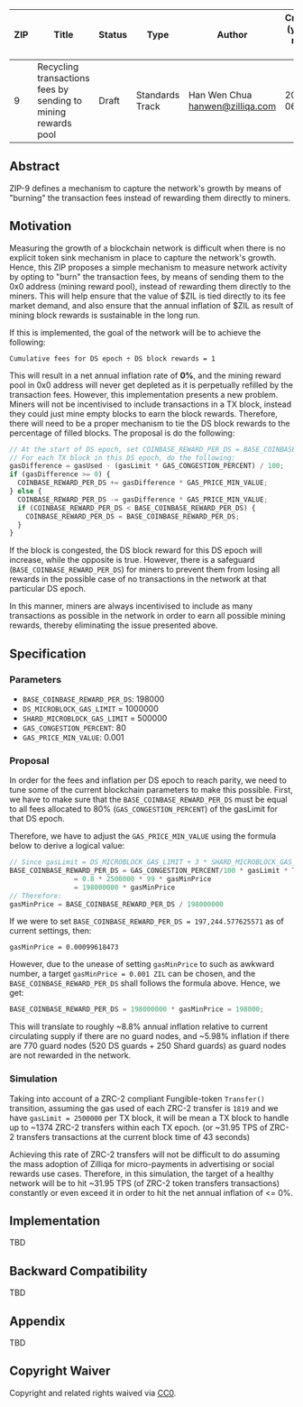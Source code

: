 |  ZIP | Title | Status| Type | Author | Created (yyyy-mm-dd) | Updated (yyyy-mm-dd)
|--|--|--|--| -- | -- | -- |
| 9  | Recycling transactions fees by sending to mining rewards pool | Draft | Standards Track  | Han Wen Chua <hanwen@zilliqa.com>| 2020-06-27 | 2020-06-27

## Abstract

ZIP-9 defines a mechanism to capture the network's growth by means of "burning" the transaction fees instead of rewarding them directly to miners.

## Motivation

Measuring the growth of a blockchain network is difficult when there is no explicit token sink mechanism in place to capture the network's growth. Hence, this ZIP proposes a simple mechanism to measure network activity by opting to "burn" the transaction fees, by means of sending them to the 0x0 address (mining reward pool), instead of rewarding them directly to the miners. This will help ensure that the value of $ZIL is tied directly to its fee market demand, and also ensure that the annual inflation of $ZIL as result of mining block rewards is sustainable in the long run.

If this is implemented, the goal of the network will be to achieve the following:

```
Cumulative fees for DS epoch ÷ DS block rewards = 1
```

This will result in a net annual inflation rate of **0%**, and the mining reward pool in 0x0 address will never get depleted as it is perpetually refilled by the transaction fees. However, this implementation presents a new problem. Miners will not be incentivised to include transactions in a TX block, instead they could just mine empty blocks to earn the block rewards. Therefore, there will need to be a proper mechanism to tie the DS block rewards to the percentage of filled blocks. The proposal is do the following:

```javascript
// At the start of DS epoch, set COINBASE_REWARD_PER_DS = BASE_COINBASE_REWARD_PER_DS
// For each TX block in this DS epoch, do the following:
gasDifference = gasUsed - (gasLimit * GAS_CONGESTION_PERCENT) / 100;
if (gasDifference >= 0) {
  COINBASE_REWARD_PER_DS += gasDifference * GAS_PRICE_MIN_VALUE;
} else {
  COINBASE_REWARD_PER_DS -= gasDifference * GAS_PRICE_MIN_VALUE;
  if (COINBASE_REWARD_PER_DS < BASE_COINBASE_REWARD_PER_DS) {
    COINBASE_REWARD_PER_DS = BASE_COINBASE_REWARD_PER_DS;
  }
}
```

If the block is congested, the DS block reward for this DS epoch will increase, while the opposite is true. However, there is a safeguard (`BASE_COINBASE_REWARD_PER_DS`) for miners to prevent them from losing all rewards in the possible case of no transactions in the network at that particular DS epoch.

In this manner, miners are always incentivised to include as many transactions as possible in the network in order to earn all possible mining rewards, thereby eliminating the issue presented above.

## Specification

### Parameters

- `BASE_COINBASE_REWARD_PER_DS`: 198000
- `DS_MICROBLOCK_GAS_LIMIT` = 1000000
- `SHARD_MICROBLOCK_GAS_LIMIT` = 500000
- `GAS_CONGESTION_PERCENT`: 80
- `GAS_PRICE_MIN_VALUE`: 0.001

### Proposal

In order for the fees and inflation per DS epoch to reach parity, we need to tune some of the current blockchain parameters to make this possible. First, we have to make sure that the `BASE_COINBASE_REWARD_PER_DS` must be equal to all fees allocated to 80% (`GAS_CONGESTION_PERCENT`) of the gasLimit for that DS epoch.

Therefore, we have to adjust the `GAS_PRICE_MIN_VALUE` using the formula below to derive a logical value:

```javascript
// Since gasLimit = DS_MICROBLOCK_GAS_LIMIT + 3 * SHARD_MICROBLOCK_GAS_LIMIT = 3,250,000
BASE_COINBASE_REWARD_PER_DS = GAS_CONGESTION_PERCENT/100 * gasLimit * TX blocks in DS epoch * gasMinPrice
			    = 0.8 * 2500000 * 99 * gasMinPrice
			    = 198000000 * gasMinPrice
// Therefore:
gasMinPrice = BASE_COINBASE_REWARD_PER_DS / 198000000
```

If we were to set `BASE_COINBASE_REWARD_PER_DS = 197,244.577625571` as of current settings, then:

```
gasMinPrice = 0.00099618473
```

However, due to the unease of setting `gasMinPrice` to such as awkward number, a target `gasMinPrice = 0.001 ZIL` can be chosen, and the `BASE_COINBASE_REWARD_PER_DS` shall follows the formula above. Hence, we get:

```javascript
BASE_COINBASE_REWARD_PER_DS = 198000000 * gasMinPrice = 198000;
```

This will translate to roughly ~8.8% annual inflation relative to current circulating supply if there are no guard nodes, and ~5.98% inflation if there are 770 guard nodes (520 DS guards + 250 Shard guards) as guard nodes are not rewarded in the network.

### Simulation

Taking into account of a ZRC-2 compliant Fungible-token `Transfer()` transition, assuming the gas used of each ZRC-2 transfer is `1819` and we have `gasLimit = 2500000` per TX block, it will be mean a TX block to handle up to ~1374 ZRC-2 transfers within each TX epoch. (or ~31.95 TPS of ZRC-2 transfers transactions at the current block time of 43 seconds)

Achieving this rate of ZRC-2 transfers will not be difficult to do assuming the mass adoption of Zilliqa for micro-payments in advertising or social rewards use cases. Therefore, in this simulation, the target of a healthy network will be to hit ~31.95 TPS (of ZRC-2 token transfers transactions) constantly or even exceed it in order to hit the net annual inflation of <= 0%.

## Implementation

TBD

## Backward Compatibility

TBD

## Appendix

TBD

## Copyright Waiver

Copyright and related rights waived via [CC0](https://creativecommons.org/publicdomain/zero/1.0/).
